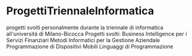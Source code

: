 # ProgettiTriennaleInformatica
progetti svolti personalmente durante la triennale di informatica all'università di Milano-Bicocca
Progetti svolti: Business Intelligence per i Servizi Finanziari
Metodi Informatici per la Gestione Aziendale
Programmazione di Dispositivi Mobili
Linguaggi di Programmazione
